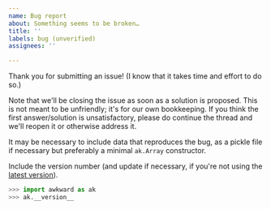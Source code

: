 ```yaml
---
name: Bug report
about: Something seems to be broken…
title: ''
labels: bug (unverified)
assignees: ''

---
```


Thank you for submitting an issue! (I know that it takes time and effort to do so.)

Note that we'll be closing the issue as soon as a solution is proposed. This is not meant to be unfriendly; it's for our own bookkeeping. If you think the first answer/solution is unsatisfactory, please do continue the thread and we'll reopen it or otherwise address it.

It may be necessary to include data that reproduces the bug, as a pickle file if necessary but preferably a minimal `ak.Array` constructor.

Include the version number (and update if necessary, if you're not using the [latest version](https://pypi.org/project/awkward/)).

```python
>>> import awkward as ak
>>> ak.__version__
```
